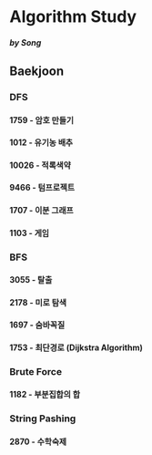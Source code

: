 Algorithm Study
=============
##### by Song
## Baekjoon
### DFS
#### 1759 - 암호 만들기
#### 1012 - 유기농 배추
#### 10026 - 적록색약
#### 9466 - 텀프로젝트
#### 1707 - 이분 그래프
#### 1103 - 게임
#### 
### BFS
#### 3055 - 탈출
#### 2178 - 미로 탐색
#### 1697 - 숨바꼭질
#### 1753 - 최단경로 (Dijkstra Algorithm)
####
### Brute Force
#### 1182 - 부분집합의 합
####
### String Pashing
#### 2870 - 수학숙제
